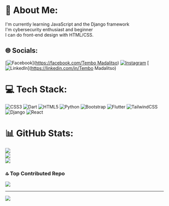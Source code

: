 # 💫 About Me:
I'm currently learning JavaScript and the Django framework<br>I'm cybersecurity enthusiast and beginner<br>I can do front-end design with HTML/CSS.


## 🌐 Socials:
[![Facebook](https://img.shields.io/badge/Facebook-%231877F2.svg?logo=Facebook&logoColor=white)]([https://facebook.com/Tembo Madalitso](https://web.facebook.com/madalitso10)) [![Instagram](https://img.shields.io/badge/Instagram-%23E4405F.svg?logo=Instagram&logoColor=white)](https://instagram.com/tembo_madalitso) [![LinkedIn](https://img.shields.io/badge/LinkedIn-%230077B5.svg?logo=linkedin&logoColor=white)](https://linkedin.com/in/Tembo Madalitso) 

# 💻 Tech Stack:
![CSS3](https://img.shields.io/badge/css3-%231572B6.svg?style=for-the-badge&logo=css3&logoColor=white) ![Dart](https://img.shields.io/badge/dart-%230175C2.svg?style=for-the-badge&logo=dart&logoColor=white) ![HTML5](https://img.shields.io/badge/html5-%23E34F26.svg?style=for-the-badge&logo=html5&logoColor=white) ![Python](https://img.shields.io/badge/python-3670A0?style=for-the-badge&logo=python&logoColor=ffdd54) ![Bootstrap](https://img.shields.io/badge/bootstrap-%238511FA.svg?style=for-the-badge&logo=bootstrap&logoColor=white) ![Flutter](https://img.shields.io/badge/Flutter-%2302569B.svg?style=for-the-badge&logo=Flutter&logoColor=white) ![TailwindCSS](https://img.shields.io/badge/tailwindcss-%2338B2AC.svg?style=for-the-badge&logo=tailwind-css&logoColor=white) ![Django](https://img.shields.io/badge/django-%23092E20.svg?style=for-the-badge&logo=django&logoColor=white) ![React](https://img.shields.io/badge/react-%2320232a.svg?style=for-the-badge&logo=react&logoColor=%2361DAFB)
# 📊 GitHub Stats:
![](https://github-readme-stats.vercel.app/api?username=cyber-Je-di&theme=shadow_blue&hide_border=false&include_all_commits=true&count_private=true)<br/>
![](https://github-readme-streak-stats.herokuapp.com/?user=cyber-Je-di&theme=shadow_blue&hide_border=false)<br/>
![](https://github-readme-stats.vercel.app/api/top-langs/?username=cyber-Je-di&theme=shadow_blue&hide_border=false&include_all_commits=true&count_private=true&layout=compact)

### 🔝 Top Contributed Repo
![](https://github-contributor-stats.vercel.app/api?username=cyber-Je-di&limit=5&theme=shadow_blue&combine_all_yearly_contributions=true)

---
[![](https://visitcount.itsvg.in/api?id=cyber-Je-di&icon=4&color=1)](https://visitcount.itsvg.in)

<!-- Proudly created with GPRM ( https://gprm.itsvg.in ) -->
